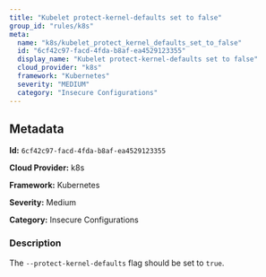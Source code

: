 ```yaml
---
title: "Kubelet protect-kernel-defaults set to false"
group_id: "rules/k8s"
meta:
  name: "k8s/kubelet_protect_kernel_defaults_set_to_false"
  id: "6cf42c97-facd-4fda-b8af-ea4529123355"
  display_name: "Kubelet protect-kernel-defaults set to false"
  cloud_provider: "k8s"
  framework: "Kubernetes"
  severity: "MEDIUM"
  category: "Insecure Configurations"
---
```

## Metadata

**Id:** `6cf42c97-facd-4fda-b8af-ea4529123355`

**Cloud Provider:** k8s

**Framework:** Kubernetes

**Severity:** Medium

**Category:** Insecure Configurations

### Description

 The `--protect-kernel-defaults` flag should be set to `true`.
